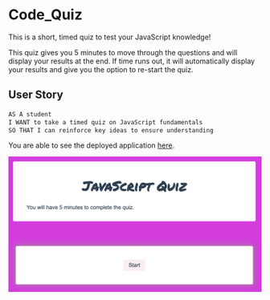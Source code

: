 # Code_Quiz
This is a short, timed quiz to test your JavaScript knowledge!

This quiz gives you 5 minutes to move through the questions and will display your results at the end. If time runs out, it will automatically display your results and give you the option to re-start the quiz.

## User Story

```
AS A student
I WANT to take a timed quiz on JavaScript fundamentals 
SO THAT I can reinforce key ideas to ensure understanding
```

You are able to see the deployed application [here](https://lvgraham.github.io/Code_Quiz/). 

![photo of code quiz](code-quiz.png)

